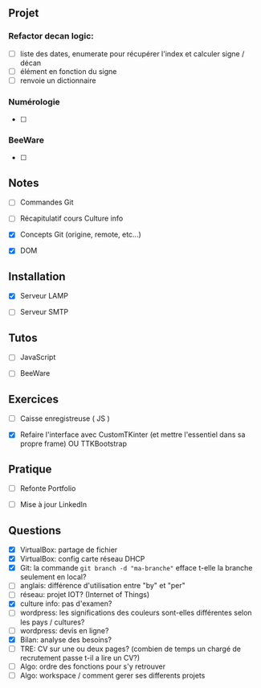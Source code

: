 
## Projet
### Refactor decan logic:
- [ ] liste des dates, enumerate pour récupérer l'index et calculer signe / décan
- [ ] élément en fonction du signe
- [ ] renvoie un dictionnaire
### Numérologie
- [ ] 
### BeeWare
- [ ] 

## Notes

- [ ] Commandes Git
- [ ] Récapitulatif cours Culture info
- [x] Concepts Git (origine, remote, etc...)
- [x] DOM


## Installation

- [x] Serveur LAMP
- [ ] Serveur SMTP


## Tutos

- [ ] JavaScript
- [ ] BeeWare



## Exercices

- [ ] Caisse enregistreuse ( JS )
- [x] Refaire l'interface avec CustomTKinter (et mettre l'essentiel dans sa propre frame) OU TTKBootstrap


## Pratique

- [ ] Refonte Portfolio
- [ ] Mise à jour LinkedIn


## Questions

- [x] VirtualBox: partage de fichier
- [x] VirtualBox: config carte réseau DHCP
- [x] Git: la commande `git branch -d "ma-branche"` efface t-elle la branche seulement en local?
- [ ] anglais: différence d'utilisation entre "by" et "per"
- [ ] réseau: projet IOT? (Internet of Things)
- [x] culture info: pas d'examen?
- [ ] wordpress: les significations des couleurs sont-elles différentes selon les pays / cultures?
- [ ] wordpress: devis en ligne?
- [x] Bilan: analyse des besoins?
- [ ] TRE: CV sur une ou deux pages? (combien de temps un chargé de recrutement passe t-il a lire un CV?)
- [ ] Algo: ordre des fonctions pour s'y retrouver
- [ ] Algo: workspace / comment gerer ses differents projets